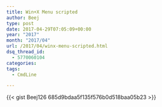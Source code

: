```yaml
---
title: Win+X Menu scripted
author: Beej
type: post
date: 2017-04-29T07:05:09+00:00
year: "2017"
month: "2017/04"
url: /2017/04/winx-menu-scripted.html
dsq_thread_id:
  - 5770060104
categories:
tags:
  - CmdLine

---
```


{{< gist Beej126 685d9bdaa5f135f576b0d518baa05b23 >}}

